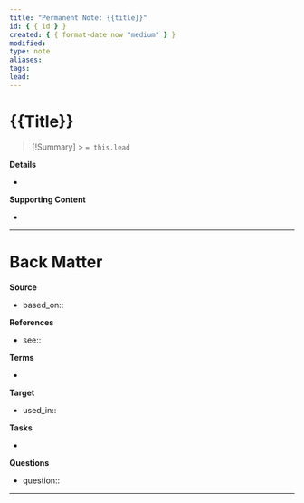 ```yaml
---
title: "Permanent Note: {{title}}"
id: { { id } }
created: { { format-date now "medium" } }
modified:
type: note
aliases:
tags:
lead:
---
```


# {{Title}}

<!--  Clear and descriptive title -->

> [!Summary] > `= this.lead`

**Details**

<!-- Main content in body of my note  -->

-

**Supporting Content**

<!-- Supporting content in tail of my note  -->

-

---

# Back Matter

**Source**

<!-- Always keep a link to the source- -->

- based_on::

**References**

<!-- Links to pages not referenced in the content.-->

- see::

**Terms**

<!-- Links to definition pages. -->

-

**Target**

<!-- Link to project note or externaly published content. -->

- used_in::

**Tasks**

<!-- What remains to be done with this note? -->

-

**Questions**

<!-- What remains for you to consider? -->

- question::

---
